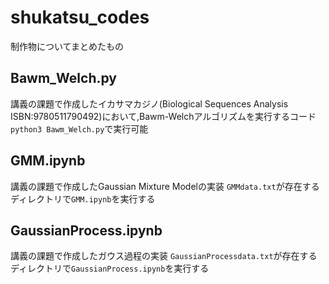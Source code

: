 # shukatsu_codes
制作物についてまとめたもの

## Bawm_Welch.py
講義の課題で作成したイカサマカジノ(Biological Sequences Analysis ISBN:9780511790492)において,Bawm-Welchアルゴリズムを実行するコード
`python3 Bawm_Welch.py`で実行可能

## GMM.ipynb
講義の課題で作成したGaussian Mixture Modelの実装
`GMMdata.txt`が存在するディレクトリで`GMM.ipynb`を実行する

## GaussianProcess.ipynb
講義の課題で作成したガウス過程の実装
`GaussianProcessdata.txt`が存在するディレクトリで`GaussianProcess.ipynb`を実行する
